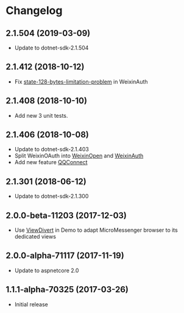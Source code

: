 # Changelog

## 2.1.504 (2019-03-09)
- Update to dotnet-sdk-2.1.504

## 2.1.412 (2018-10-12)
- Fix [state-128-bytes-limitation-problem](https://github.com/myvas/AspNetCore.Authentication/issues/2) in WeixinAuth

## 2.1.408 (2018-10-10)
- Add new 3 unit tests.

## 2.1.406 (2018-10-08)
- Update to dotnet-sdk-2.1.403
- Split WeixinOAuth into [WeixinOpen](https://github.com/myvas/AspNetcore.Authentication.WeixnOpen) and [WeixinAuth](https://github.com/myvas/AspNetCore.Authentication.WeixinAuth)
- Add new feature [QQConnect](https://github.com/myvas/AspNetcore.Authentication.QQConnect)

## 2.1.301 (2018-06-12)
- Update to dotnet-sdk-2.1.300

## 2.0.0-beta-11203 (2017-12-03)
- Use [ViewDivert](https://github.com/myvas/AspNetCore.ViewDivert) in Demo to adapt MicroMessenger browser to its dedicated views

## 2.0.0-alpha-71117 (2017-11-19)
- Update to aspnetcore 2.0

## 1.1.1-alpha-70325 (2017-03-26)
- Initial release